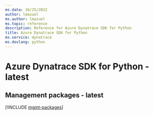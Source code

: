 ```yaml
---
ms.data: 10/25/2022
author: lmazuel
ms.author: lmazuel
ms.topic: reference
description: Reference for Azure Dynatrace SDK for Python
title: Azure Dynatrace SDK for Python
ms.service: dynatrace
ms.devlang: python
---
```

# Azure Dynatrace SDK for Python - latest

## Management packages - latest
[!INCLUDE [mgmt-packages](dynatrace-mgmt-index.md)]
